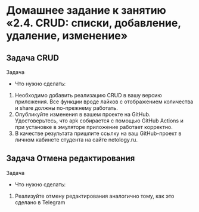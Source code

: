 # Домашнее задание к занятию «2.4. CRUD: списки, добавление, удаление, изменение»

## Задача CRUD

Задача

- Что нужно сделать:

1. Необходимо добавить реализацию CRUD в вашу версию приложения. Все функции вроде лайков с отображением количества и share должны по-прежнему работать.
2. Опубликуйте изменения в вашем проекте на GitHub. Удостоверьтесь, что apk собирается с помощью GitHub Actions и при установке в эмуляторе приложение работает корректно.
3. В качестве результата пришлите ссылку на ваш GitHub-проект в личном кабинете студента на сайте netology.ru.

## Задача Отмена редактирования

Задача

- Что нужно сделать:

1. Реализуйте отмену редактирования аналогично тому, как это сделано в Telegram